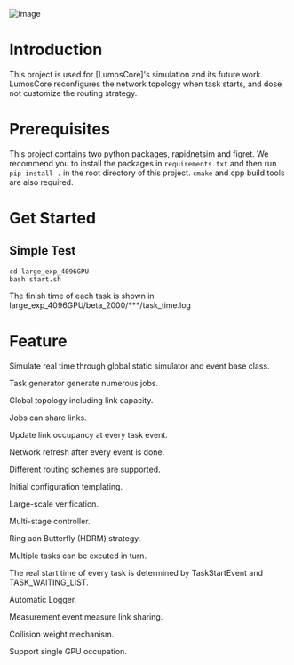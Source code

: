 
![image](rapidNetSim.png)

# Introduction
This project is used for [LumosCore]'s simulation and 
its future work. LumosCore reconfigures the network topology when task starts, and dose not customize the routing strategy.


# Prerequisites
This project contains two python packages, rapidnetsim and figret. We recommend you to install the packages in `requirements.txt`
and then run `pip install .` in the root directory of this project. `cmake` and cpp build tools are also required.

# Get Started

## Simple Test
```
cd large_exp_4096GPU
bash start.sh
```
The finish time of each task is shown in large_exp_4096GPU/beta_2000/***/task_time.log

# Feature
Simulate real time through global static simulator and event base class.

Task generator generate numerous jobs.

Global topology including link capacity.

Jobs can share links.

Update link occupancy at every task event.

Network refresh after every event is done.

Different routing schemes are supported.

Initial configuration templating.

Large-scale verification.

Multi-stage controller.

Ring adn Butterfly (HDRM) strategy.

Multiple tasks can be excuted in turn.

The real start time of every task is determined by TaskStartEvent and TASK_WAITING_LIST.

Automatic Logger.

Measurement event measure link sharing.

Collision weight mechanism.

Support single GPU occupation.
